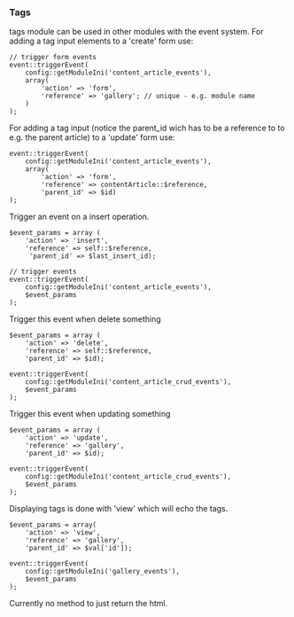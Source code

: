### Tags

tags module can be used in other modules with the event system. 
For adding a tag input elements to a 'create' form use: 

    // trigger form events
    event::triggerEvent(
        config::getModuleIni('content_article_events'), 
        array(
            'action' => 'form',
            'reference' => 'gallery'; // unique - e.g. module name
        )
    );

For adding a tag input (notice the parent_id wich has to be a reference to 
to e.g. the parent article) to a 'update' form use: 

    event::triggerEvent(
        config::getModuleIni('content_article_events'), 
        array(
            'action' => 'form',
            'reference' => contentArticle::$reference,
            'parent_id' => $id)
    );

Trigger an event on a insert operation. 

    $event_params = array (
        'action' => 'insert',
        'reference' => self::$reference, 
         'parent_id' => $last_insert_id);
            
    // trigger events
    event::triggerEvent(
        config::getModuleIni('content_article_events'),
        $event_params
    );

Trigger this event when delete something

    $event_params = array (
        'action' => 'delete',
        'reference' => self::$reference, 
        'parent_id' => $id);
            
    event::triggerEvent(
        config::getModuleIni('content_article_crud_events'),
        $event_params
    );

Trigger this event when updating something

    $event_params = array (
        'action' => 'update',
        'reference' => 'gallery', 
        'parent_id' => $id);
            
    event::triggerEvent(
        config::getModuleIni('content_article_crud_events'),
        $event_params
    );  

Displaying tags is done with 'view' which will echo the tags.

    $event_params = array(
        'action' => 'view',
        'reference' => 'gallery',
        'parent_id' => $val['id']);
            
    event::triggerEvent(
        config::getModuleIni('gallery_events'), 
        $event_params
    );      

Currently no method to just return the html.
